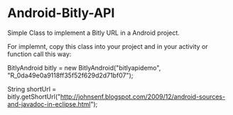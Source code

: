 Android-Bitly-API
=================

Simple Class to implement a Bitly URL in a Android project.

For implemnt, copy this class into your project and in your activity or function call this way:


  BitlyAndroid bitly = new BitlyAndroid("bitlyapidemo", "R_0da49e0a9118ff35f52f629d2d71bf07");
  
  String shortUrl = bitly.getShortUrl("http://johnsenf.blogspot.com/2009/12/android-sources-and-javadoc-in-eclipse.html");

